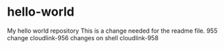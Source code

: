 # hello-world
My hello world repository
This is a change needed for the readme file.
955 change
cloudlink-956
changes on shell
cloudlink-958

